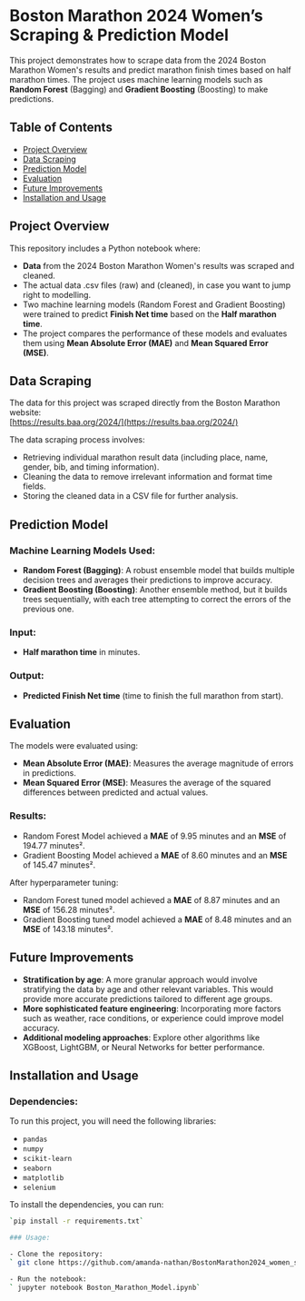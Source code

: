 # Boston Marathon 2024 Women’s Scraping & Prediction Model

This project demonstrates how to scrape data from the 2024 Boston Marathon Women's results and predict marathon finish times based on half marathon times. The project uses machine learning models such as **Random Forest** (Bagging) and **Gradient Boosting** (Boosting) to make predictions.

## Table of Contents

- [Project Overview](#project-overview)
- [Data Scraping](#data-scraping)
- [Prediction Model](#prediction-model)
- [Evaluation](#evaluation)
- [Future Improvements](#future-improvements)
- [Installation and Usage](#installation-and-usage)

## Project Overview

This repository includes a Python notebook where:
- **Data** from the 2024 Boston Marathon Women's results was scraped and cleaned.
- The actual data .csv files (raw) and (cleaned), in case you want to jump right to modelling.
- Two machine learning models (Random Forest and Gradient Boosting) were trained to predict **Finish Net time** based on the **Half marathon time**.
- The project compares the performance of these models and evaluates them using **Mean Absolute Error (MAE)** and **Mean Squared Error (MSE)**.

## Data Scraping

The data for this project was scraped directly from the Boston Marathon website:  
[https://results.baa.org/2024/](https://results.baa.org/2024/)

The data scraping process involves:
- Retrieving individual marathon result data (including place, name, gender, bib, and timing information).
- Cleaning the data to remove irrelevant information and format time fields.
- Storing the cleaned data in a CSV file for further analysis.

## Prediction Model

### Machine Learning Models Used:
- **Random Forest (Bagging)**: A robust ensemble model that builds multiple decision trees and averages their predictions to improve accuracy.
- **Gradient Boosting (Boosting)**: Another ensemble method, but it builds trees sequentially, with each tree attempting to correct the errors of the previous one.

### Input:
- **Half marathon time** in minutes.

### Output:
- **Predicted Finish Net time** (time to finish the full marathon from start).

## Evaluation

The models were evaluated using:
- **Mean Absolute Error (MAE)**: Measures the average magnitude of errors in predictions.
- **Mean Squared Error (MSE)**: Measures the average of the squared differences between predicted and actual values.

### Results:
- Random Forest Model achieved a **MAE** of 9.95 minutes and an **MSE** of 194.77 minutes².
- Gradient Boosting Model achieved a **MAE** of 8.60 minutes and an **MSE** of 145.47 minutes².

After hyperparameter tuning:
- Random Forest tuned model achieved a **MAE** of 8.87 minutes and an **MSE** of 156.28 minutes².
- Gradient Boosting tuned model achieved a **MAE** of 8.48 minutes and an **MSE** of 143.18 minutes².

## Future Improvements

- **Stratification by age**: A more granular approach would involve stratifying the data by age and other relevant variables. This would provide more accurate predictions tailored to different age groups.
- **More sophisticated feature engineering**: Incorporating more factors such as weather, race conditions, or experience could improve model accuracy.
- **Additional modeling approaches**: Explore other algorithms like XGBoost, LightGBM, or Neural Networks for better performance.

## Installation and Usage

### Dependencies:
To run this project, you will need the following libraries:

- `pandas`
- `numpy`
- `scikit-learn`
- `seaborn`
- `matplotlib`
- `selenium` 

To install the dependencies, you can run:

```bash
`pip install -r requirements.txt`

### Usage:

- Clone the repository:
` git clone https://github.com/amanda-nathan/BostonMarathon2024_women_scrape_and_model.git`

- Run the notebook:
` jupyter notebook Boston_Marathon_Model.ipynb`

